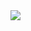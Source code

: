 <div><img src="https://user-images.githubusercontent.com/66217855/163753505-e9df4784-af11-4246-909e-0a0351d21235.png" align="center"/></div>